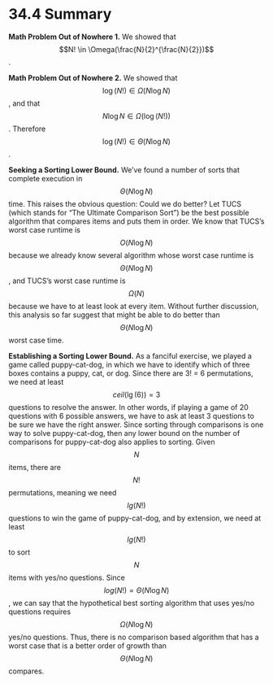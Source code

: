 # 34.4 Summary

**Math Problem Out of Nowhere 1.** We showed that $$N! \in \Omega(\frac{N}{2}^{\frac{N}{2}})$$.

**Math Problem Out of Nowhere 2.** We showed that $$\log(N!) \in \Omega(N \log N)$$, and that $$N \log N \in \Omega(\log(N!))$$. Therefore $$\log(N!) \in \Theta(N \log N)$$.

**Seeking a Sorting Lower Bound.** We’ve found a number of sorts that complete execution in $$\Theta(N \log N)$$ time. This raises the obvious question: Could we do better? Let TUCS (which stands for “The Ultimate Comparison Sort”) be the best possible algorithm that compares items and puts them in order. We know that TUCS’s worst case runtime is $$O(N \log N)$$ because we already know several algorithm whose worst case runtime is $$\Theta(N \log N)$$, and TUCS’s worst case runtime is $$\Omega(N)$$ because we have to at least look at every item. Without further discussion, this analysis so far suggest that might be able to do better than $$\Theta(N \log N)$$ worst case time.

**Establishing a Sorting Lower Bound.** As a fanciful exercise, we played a game called puppy-cat-dog, in which we have to identify which of three boxes contains a puppy, cat, or dog. Since there are 3! = 6 permutations, we need at least $$ceil(\lg(6)) = 3$$ questions to resolve the answer. In other words, if playing a game of 20 questions with 6 possible answers, we have to ask at least 3 questions to be sure we have the right answer. Since sorting through comparisons is one way to solve puppy-cat-dog, then any lower bound on the number of comparisons for puppy-cat-dog also applies to sorting. Given $$N$$ items, there are $$N!$$ permutations, meaning we need $$lg(N!)$$ questions to win the game of puppy-cat-dog, and by extension, we need at least $$lg(N!)$$ to sort $$N$$ items with yes/no questions. Since $$log(N!)=\Theta(N \log N)$$, we can say that the hypothetical best sorting algorithm that uses yes/no questions requires $$\Omega(N \log N)$$ yes/no questions. Thus, there is no comparison based algorithm that has a worst case that is a better order of growth than $$\Theta(N \log N)$$ compares.
